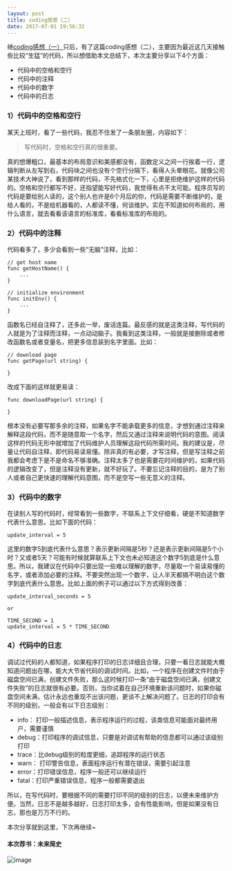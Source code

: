 ```yaml
---
layout: post
title: coding感想（二）
date: 2017-07-01 19:56:32
---
```


继[coding感想（一）](http://reborncodinglife.com/2016/12/13/thoughts-about-coding/)只后，有了这篇coding感想（二），主要因为最近这几天接触些比较“生猛”的代码，所以想借助本文总结下，本次主要分享以下4个方面：

- 代码中的空格和空行
- 代码中的注释
- 代码中的数字
- 代码中的日志

### 1）代码中的空格和空行

某天上班时，看了一些代码，我忍不住发了一条朋友圈，内容如下：

> 写代码时，空格和空行真的很重要。

真的想爆粗口，最基本的布局意识和美感都没有，函数定义之间一行挨着一行，逻辑判断从左写到右，代码块之间也没有个空行分隔下，看得人头晕眼花。就像公司某技术大神说了，看到那样的代码，不先格式化一下，心里是拒绝维护这样的代码的。空格和空行都写不好，还指望能写好代码，我觉得有点不太可能。程序员写的代码是要给别人读的，这个别人也许是6个月后的你，代码是需要不断维护的，是给人看的，不是给机器看的，人都读不懂，何谈维护。实在不知道如何布局的，用什么语言，就去看看该语言的标准库，看看标准库的布局的。

### 2）代码中的注释

代码看多了，多少会看到一些“无脑”注释，比如：

```
// get host name
func getHostName() {
    ...
}

// initialize environment
func initEnv() {
    ...
}
```

函数名已经自注释了，还多此一举，废话连篇。最反感的就是这类注释，写代码的人就是为了注释而注释，一点动动脑子。我看到这类注释，一般就是接删除或者修改函数名或者变量名，把更多信息装到名字里面。比如：

```
// download page
func getPage(url string) {

}
```
改成下面的这样就更易读：

```
func downloadPage(url string) {

}
```

根本没有必要写那多余的注释，如果名字不能承载更多的信息，才想到通过注释来解释这段代码，而不是随意取一个名字，然后又通过注释来说明代码的意图。阅读这样的代码无形中就增加了代码维护人员理解这段代码所需时间。我的建议是，尽量让代码自注释，即代码易读易懂。除非真的有必要，才写注释，但是写注释之前我都会考虑下是不是命名不够准确。注释太多了也是需要花时间维护的，如果代码的逻辑改变了，但是注释没有更新，就不好玩了。不要忘记注释的目的，是为了别人或者自己更快速的理解代码意图，而不是空写一些无意义的注释。

### 3）代码中的数字

在读别人写的代码时，经常看到一些数字，不联系上下文仔细看，硬是不知道数字代表什么意思。比如下面的代码：

```
update_interval = 5
```

这里的数字5到底代表什么意思？表示更新间隔是5秒？还是表示更新间隔是5个小时？又或者5天？可能有时候就算联系上下文也未必知道这个数字5到底是什么意思。所以，我建议在代码中只要出现一些难以理解的数字，尽量取一个易读易懂的名字，或者添加必要的注释。不要突然出现一个数字，让人半天都搞不明白这个数字到底代表什么意思。比如上面的例子可以通过以下方式得到改善：

```
update_interval_seconds = 5

or

TIME_SECOND = 1
update_interval = 5 * TIME_SECOND

```

### 4）代码中的日志

调试过代码的人都知道，如果程序打印的日志详细且合理，只要一看日志就能大概知道问题出在哪，能大大节省代码的调试时间。比如，一个程序在创建文件时由于磁盘空间已满，创建文件失败，那么这时候打印一条“由于磁盘空间已满，创建文件失败”的日志就很有必要。否则，当你试着在自己环境重新该问题时，如果你磁盘空间未满，估计永远也重现不出该问题，更谈不上解决问题了。日志的打印会有不同的级别，一般会有以下日志级别：

- info： 打印一般描述信息，表示程序运行的过程，该类信息可能面对最终用户，需要谨慎
- debug：打印程序的调试信息，只要是对调试有帮助的信息都可以通过该级别打印
- trace：比debug级别的粒度更细，追踪程序的运行状态
- warn： 打印警告信息，表面程序运行有潜在错误，需要引起注意
- error：打印错误信息，程序一般还可以继续运行
- fatal：打印严重错误信息，程序一般都需要退出

所以，在写代码时，要根据不同的需要打印不同的级别的日志，以便未来维护方便。当然，日志不是越多越好，日志打印太多，会有性能影响，但是如果没有日志，那也是万万不行的。

本次分享就到这里，下次再继续~

#### 本次荐书：未来简史

![image](https://images-cn.ssl-images-amazon.com/images/I/51VxvBgouTL._AA160_.jpg)

